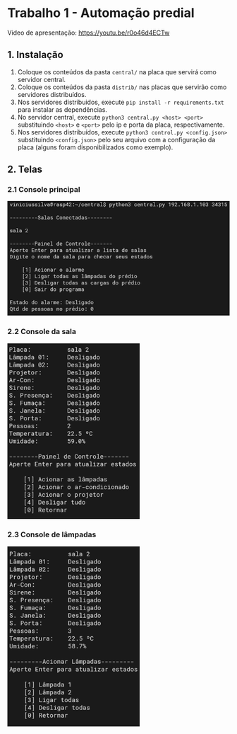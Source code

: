 # Trabalho 1 - Automação predial

Video de apresentação:
https://youtu.be/r0o46d4ECTw

## 1. Instalação

1. Coloque os conteúdos da pasta `central/` na placa que servirá como servidor central.  
2. Coloque os conteúdos da pasta `distrib/` nas placas que servirão como servidores distribuídos.
3. Nos servidores distribuidos, execute `pip install -r requirements.txt` para instalar as dependências.
4. No servidor central, execute `python3 central.py <host> <port>` substituindo `<host>` e `<port>` pelo ip e porta da placa, respectivamente.
5. Nos servidores distribuídos, execute `python3 control.py <config.json>` substituindo `<config.json>` pelo seu arquivo com a configuração da placa (alguns foram disponibilizados como exemplo).

## 2. Telas
### 2.1 Console principal
<img src="assets/console_principal.png" alt="" width="600" /><br>

### 2.2 Console da sala
<img src="assets/console_sala.png" alt="" width="300" /><br>

### 2.3 Console de lâmpadas
<img src="assets/console_lampadas.png" alt="" width="300" /><br>
